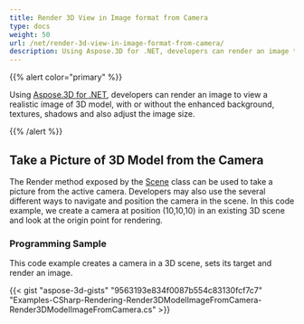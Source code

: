 ```yaml
---
title: Render 3D View in Image format from Camera
type: docs
weight: 50
url: /net/render-3d-view-in-image-format-from-camera/
description: Using Aspose.3D for .NET, developers can render an image to view a realistic image of 3D model, with or without the enhanced background, textures, shadows and also adjust the image size.
---
```


{{% alert color="primary" %}}

Using [Aspose.3D for .NET](https://products.aspose.com/3d/net/), developers can render an image to view a realistic image of 3D model, with or without the enhanced background, textures, shadows and also adjust the image size.

{{% /alert %}}
## **Take a Picture of 3D Model from the Camera**
The Render method exposed by the [Scene](https://reference.aspose.com/3d/net/aspose.threed/scene) class can be used to take a picture from the active camera. Developers may also use the several different ways to navigate and position the camera in the scene. In this code example, we create a camera at position (10,10,10) in an existing 3D scene and look at the origin point for rendering.
### **Programming Sample**
This code example creates a camera in a 3D scene, sets its target and render an image.

{{< gist "aspose-3d-gists" "9563193e834f0087b554c83130fcf7c7" "Examples-CSharp-Rendering-Render3DModelImageFromCamera-Render3DModelImageFromCamera.cs" >}}
